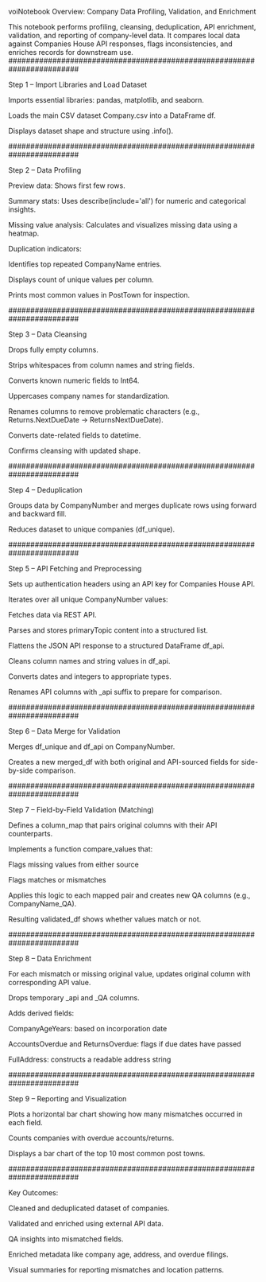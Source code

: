 voiNotebook Overview: Company Data Profiling, Validation, and Enrichment

This notebook performs profiling, cleansing, deduplication, API enrichment, validation, and reporting of company-level data. It compares local data against Companies House API responses, flags inconsistencies, and enriches records for downstream use.
########################################################################

Step 1 – Import Libraries and Load Dataset

Imports essential libraries: pandas, matplotlib, and seaborn.

Loads the main CSV dataset Company.csv into a DataFrame df.

Displays dataset shape and structure using .info().

########################################################################

Step 2 – Data Profiling

Preview data: Shows first few rows.

Summary stats: Uses describe(include='all') for numeric and categorical insights.

Missing value analysis: Calculates and visualizes missing data using a heatmap.

Duplication indicators:

Identifies top repeated CompanyName entries.

Displays count of unique values per column.

Prints most common values in PostTown for inspection.

########################################################################

Step 3 – Data Cleansing

Drops fully empty columns.

Strips whitespaces from column names and string fields.

Converts known numeric fields to Int64.

Uppercases company names for standardization.

Renames columns to remove problematic characters (e.g., Returns.NextDueDate → ReturnsNextDueDate).

Converts date-related fields to datetime.

Confirms cleansing with updated shape.

########################################################################

Step 4 – Deduplication

Groups data by CompanyNumber and merges duplicate rows using forward and backward fill.

Reduces dataset to unique companies (df_unique).

########################################################################

Step 5 – API Fetching and Preprocessing

Sets up authentication headers using an API key for Companies House API.

Iterates over all unique CompanyNumber values:

Fetches data via REST API.

Parses and stores primaryTopic content into a structured list.

Flattens the JSON API response to a structured DataFrame df_api.

Cleans column names and string values in df_api.

Converts dates and integers to appropriate types.

Renames API columns with _api suffix to prepare for comparison.

########################################################################

Step 6 – Data Merge for Validation

Merges df_unique and df_api on CompanyNumber.

Creates a new merged_df with both original and API-sourced fields for side-by-side comparison.

########################################################################

Step 7 – Field-by-Field Validation (Matching)

Defines a column_map that pairs original columns with their API counterparts.

Implements a function compare_values that:

Flags missing values from either source

Flags matches or mismatches

Applies this logic to each mapped pair and creates new QA columns (e.g., CompanyName_QA).

Resulting validated_df shows whether values match or not.

########################################################################

Step 8 – Data Enrichment

For each mismatch or missing original value, updates original column with corresponding API value.

Drops temporary _api and _QA columns.

Adds derived fields:

CompanyAgeYears: based on incorporation date

AccountsOverdue and ReturnsOverdue: flags if due dates have passed

FullAddress: constructs a readable address string

########################################################################

Step 9 – Reporting and Visualization

Plots a horizontal bar chart showing how many mismatches occurred in each field.

Counts companies with overdue accounts/returns.

Displays a bar chart of the top 10 most common post towns.

########################################################################

Key Outcomes:

Cleaned and deduplicated dataset of companies.

Validated and enriched using external API data.

QA insights into mismatched fields.

Enriched metadata like company age, address, and overdue filings.

Visual summaries for reporting mismatches and location patterns.
